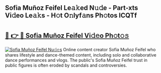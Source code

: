 ## Sofia Muñoz Feifel Le𝚊𝚔ed N𝚞𝚍e - Part-xts Vi𝚍eo Le𝚊𝚔s - H𝚘t O𝚗lyf𝚊ns Ph𝚘tos ICQTf

# <h2><a href="http://hf7m4dn.feru.top/?c=Sofia+Mu%c3%b1oz+Feifel">🔗 👉 🔴 Sofia Muñoz Feifel Vi𝚍𝚎o Ph𝚘t𝚘𝚜</a></h2>

[![Sofia Muñoz Feifel Nu𝚍𝚎s](https://i.imgur.com/0TWrTi3.gif)](http://hf7m4dn.feru.top/?c=Sofia+Mu%c3%b1oz+Feifel)
Online content creator Sofia Muñoz Feifel who shares lifestyle and dance-themed content, including solo and collaborative dance performances and vlogs. The public's Sofia Muñoz Feifel trust in public figures is often eroded by scandals and controversies. 
